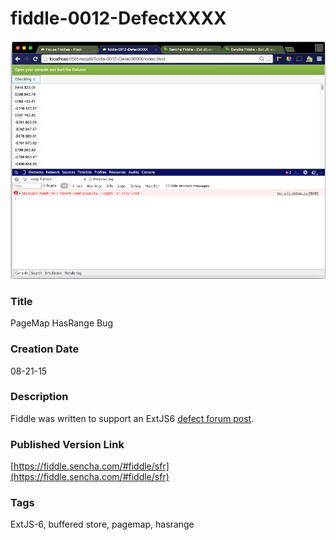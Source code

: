 fiddle-0012-DefectXXXX
======

![Screenshot](screenshot.png)

### Title

PageMap HasRange Bug


### Creation Date

08-21-15


### Description

Fiddle was written to support an ExtJS6 [defect forum post](https://www.sencha.com/forum/showthread.php?304363-Buffered-Store-Fatal-HasRange-Call&p=1112343#post1112343).



### Published Version Link

[https://fiddle.sencha.com/#fiddle/sfr](https://fiddle.sencha.com/#fiddle/sfr)


### Tags

ExtJS-6, buffered store, pagemap, hasrange
